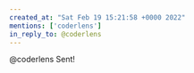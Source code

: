 ```yaml
---
created_at: "Sat Feb 19 15:21:58 +0000 2022"
mentions: ['coderlens']
in_reply_to: @coderlens
---
```


@coderlens Sent!